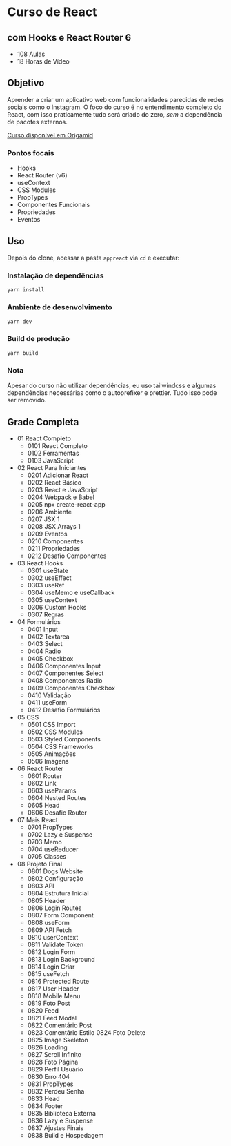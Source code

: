 # Curso de React

## com Hooks e React Router 6

- 108 Aulas
- 18 Horas de Vídeo

## Objetivo

Aprender a criar um aplicativo web com funcionalidades parecidas de redes sociais como o Instagram.
O foco do curso é no entendimento completo do React, com isso praticamente tudo será criado do zero, _sem_ a dependência de pacotes externos.

[Curso disponível em Origamid](https://www.origamid.com/curso/react-completo)

### Pontos focais

- Hooks
- React Router (v6)
- useContext
- CSS Modules
- PropTypes
- Componentes Funcionais
- Propriedades
- Eventos

## Uso

Depois do clone, acessar a pasta `appreact` via `cd` e executar:

### Instalação de dependências

```
yarn install
```

### Ambiente de desenvolvimento

```
yarn dev
```

### Build de produção

```
yarn build
```

### Nota

Apesar do curso não utilizar dependências, eu uso tailwindcss e algumas dependências necessárias como o autoprefixer e prettier.
Tudo isso pode ser removido.

## Grade Completa

- 01 React Completo
  - 0101 React Completo
  - 0102 Ferramentas
  - 0103 JavaScript
- 02 React Para Iniciantes
  - 0201 Adicionar React
  - 0202 React Básico
  - 0203 React e JavaScript
  - 0204 Webpack e Babel
  - 0205 npx create-react-app
  - 0206 Ambiente
  - 0207 JSX 1
  - 0208 JSX Arrays 1
  - 0209 Eventos
  - 0210 Componentes
  - 0211 Propriedades
  - 0212 Desafio Componentes
- 03 React Hooks
  - 0301 useState
  - 0302 useEffect
  - 0303 useRef
  - 0304 useMemo e useCallback
  - 0305 useContext
  - 0306 Custom Hooks
  - 0307 Regras
- 04 Formulários
  - 0401 Input
  - 0402 Textarea
  - 0403 Select
  - 0404 Radio
  - 0405 Checkbox
  - 0406 Componentes Input
  - 0407 Componentes Select
  - 0408 Componentes Radio
  - 0409 Componentes Checkbox
  - 0410 Validação
  - 0411 useForm
  - 0412 Desafio Formulários
- 05 CSS
  - 0501 CSS Import
  - 0502 CSS Modules
  - 0503 Styled Components
  - 0504 CSS Frameworks
  - 0505 Animações
  - 0506 Imagens
- 06 React Router
  - 0601 Router
  - 0602 Link
  - 0603 useParams
  - 0604 Nested Routes
  - 0605 Head
  - 0606 Desafio Router
- 07 Mais React
  - 0701 PropTypes
  - 0702 Lazy e Suspense
  - 0703 Memo
  - 0704 useReducer
  - 0705 Classes
- 08 Projeto Final
  - 0801 Dogs Website
  - 0802 Configuração
  - 0803 API
  - 0804 Estrutura Inicial
  - 0805 Header
  - 0806 Login Routes
  - 0807 Form Component
  - 0808 useForm
  - 0809 API Fetch
  - 0810 userContext
  - 0811 Validate Token
  - 0812 Login Form
  - 0813 Login Background
  - 0814 Login Criar
  - 0815 useFetch
  - 0816 Protected Route
  - 0817 User Header
  - 0818 Mobile Menu
  - 0819 Foto Post
  - 0820 Feed
  - 0821 Feed Modal
  - 0822 Comentário Post
  - 0823 Comentário Estilo
    0824 Foto Delete
  - 0825 Image Skeleton
  - 0826 Loading
  - 0827 Scroll Infinito
  - 0828 Foto Página
  - 0829 Perfil Usuário
  - 0830 Erro 404
  - 0831 PropTypes
  - 0832 Perdeu Senha
  - 0833 Head
  - 0834 Footer
  - 0835 Biblioteca Externa
  - 0836 Lazy e Suspense
  - 0837 Ajustes Finais
  - 0838 Build e Hospedagem
